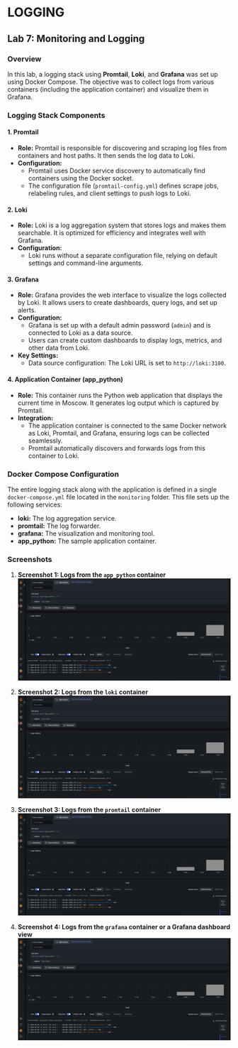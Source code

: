 # LOGGING

## Lab 7: Monitoring and Logging

### Overview
In this lab, a logging stack using **Promtail**, **Loki**, and **Grafana** was set up using Docker Compose. The objective was to collect logs from various containers (including the application container) and visualize them in Grafana.

### Logging Stack Components

#### 1. **Promtail**
- **Role:** Promtail is responsible for discovering and scraping log files from containers and host paths. It then sends the log data to Loki.
- **Configuration:**  
  - Promtail uses Docker service discovery to automatically find containers using the Docker socket.
  - The configuration file (`promtail-config.yml`) defines scrape jobs, relabeling rules, and client settings to push logs to Loki.

#### 2. **Loki**
- **Role:** Loki is a log aggregation system that stores logs and makes them searchable. It is optimized for efficiency and integrates well with Grafana.
- **Configuration:**  
  - Loki runs without a separate configuration file, relying on default settings and command-line arguments.

#### 3. **Grafana**
- **Role:** Grafana provides the web interface to visualize the logs collected by Loki. It allows users to create dashboards, query logs, and set up alerts.
- **Configuration:**  
  - Grafana is set up with a default admin password (`admin`) and is connected to Loki as a data source.
  - Users can create custom dashboards to display logs, metrics, and other data from Loki.
- **Key Settings:**
  - Data source configuration: The Loki URL is set to `http://loki:3100`.

#### 4. **Application Container (app_python)**
- **Role:** This container runs the Python web application that displays the current time in Moscow. It generates log output which is captured by Promtail.
- **Integration:**  
  - The application container is connected to the same Docker network as Loki, Promtail, and Grafana, ensuring logs can be collected seamlessly.
  - Promtail automatically discovers and forwards logs from this container to Loki.

### Docker Compose Configuration
The entire logging stack along with the application is defined in a single `docker-compose.yml` file located in the `monitoring` folder. This file sets up the following services:
- **loki:** The log aggregation service.
- **promtail:** The log forwarder.
- **grafana:** The visualization and monitoring tool.
- **app_python:** The sample application container.

### Screenshots

1. **Screenshot 1: Logs from the `app_python` container**  
   ![Screenshot 1 - app_python](assets/python.png)

2. **Screenshot 2: Logs from the `loki` container**  
   ![Screenshot 2 - loki](assets/python.png)

3. **Screenshot 3: Logs from the `promtail` container**  
   ![Screenshot 3 - promtail](assets/python.png)

4. **Screenshot 4: Logs from the `grafana` container or a Grafana dashboard view**  
   ![Screenshot 4 - grafanф](assets/python.png)
